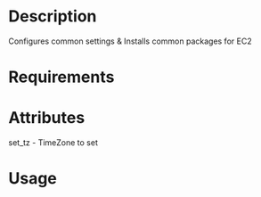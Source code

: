 Description
===========
Configures common settings & Installs common packages for EC2

Requirements
============

Attributes
==========
set_tz - TimeZone to set

Usage
=====

